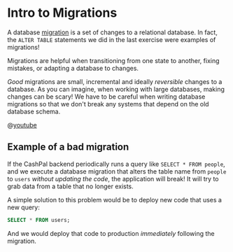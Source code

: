 # Intro to Migrations

A database [migration](https://en.wikipedia.org/wiki/Schema_migration) is a set of changes to a relational database. In fact, the `ALTER TABLE` statements we did in the last exercise were examples of migrations!

Migrations are helpful when transitioning from one state to another, fixing mistakes, or adapting a database to changes. 

*Good* migrations are small, incremental and ideally *reversible* changes to a database. As you can imagine, when working with large databases, making changes can be scary! We have to be careful when writing database migrations so that we don't break any systems that depend on the old database schema.

@[youtube](https://www.youtube.com/watch?v=iHIGUpEVN6Y)

## Example of a bad migration

If the CashPal backend periodically runs a query like `SELECT * FROM people`, and we execute a database migration that alters the table name from `people` to `users` *without updating the code*, the application will break! It will try to grab data from a table that no longer exists.

A simple solution to this problem would be to deploy new code that uses a new query:

```sql
SELECT * FROM users;
```

And we would deploy that code to production *immediately* following the migration.
